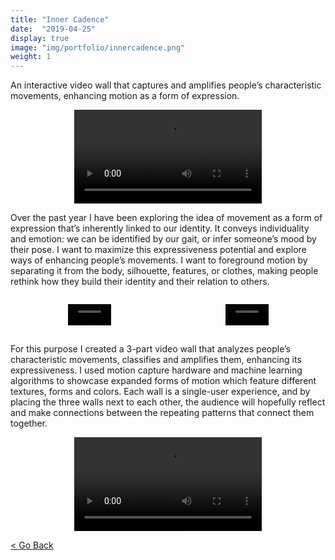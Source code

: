 ```yaml
---
title: "Inner Cadence"
date:  "2019-04-25"
display: true
image: "img/portfolio/innercadence.png"
weight: 1
---
```


An interactive video wall that captures and amplifies people’s characteristic movements, enhancing motion as a form of expression.<!--more-->

<figure class="vid_container vid_720" style="text-align: center">
    <video src="http://nicolaspe.com/vids/innercad_01.webm" class="vid_doc" autoplay loop />
</figure>

Over the past year I have been exploring the idea of movement as a form of expression that’s inherently linked to our identity. It conveys individuality and emotion: we can be identified by our gait, or infer someone’s mood by their pose. I want to maximize this expressiveness potential and explore ways of enhancing people’s movements. I want to foreground motion by separating it from the body, silhouette, features, or clothes, making people rethink how they build their identity and their relation to others.


<div style="display: flex;">
	<figure class="vid_container vid_720x2" style="text-align: center">
        <video src="http://nicolaspe.com/vids/innercad_04a.webm" class="vid_doc" autoplay loop width="40%" />
    </figure>
    <figure class="vid_container vid_720x2" style="text-align: center">
        <video src="http://nicolaspe.com/vids/innercad_04b.webm" class="vid_doc" autoplay loop width="40%" />
    </figure>
</div>


For this purpose I created a 3-part video wall that analyzes people’s characteristic movements, classifies and amplifies them, enhancing its expressiveness. I used motion capture hardware and machine learning algorithms to showcase expanded forms of motion which feature different textures, forms and colors. Each wall is a single-user experience, and by placing the three walls next to each other, the audience will hopefully reflect and make connections between the repeating patterns that connect them together.

<figure class="vid_container vid_720" style="text-align: center">
    <video src="http://nicolaspe.com/vids/innercad_02.webm" class="vid_doc" autoplay loop />
</figure>

<a href="#" onClick="history.go(-1);return true;">\< Go Back</a>
